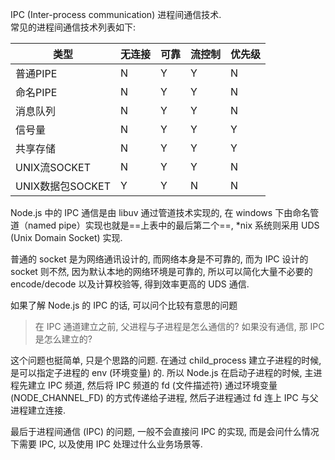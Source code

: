 IPC (Inter-process communication) 进程间通信技术.   
常见的进程间通信技术列表如下:


类型   |	无连接  |	可靠  |	   流控制   |	优先级
---|---|---|---|---
普通PIPE            |	N	    |    Y	  |    Y	    |   N
命名PIPE	        |   N	    |    Y	  |    Y	    |   N
消息队列	        |   N	    |    Y	  |    Y	    |   N
信号量	            |   N	    |    Y	  |    Y	    |   Y
共享存储	        |   N	    |    Y	  |    Y	    |   Y
UNIX流SOCKET	    |   N	    |    Y	  |    Y	    |   N
UNIX数据包SOCKET	|   Y	    |    Y	  |    N	    |   N


Node.js 中的 IPC 通信是由 libuv 通过管道技术实现的, 在 windows 下由命名管道（named pipe）实现也就是==上表中的最后第二个==, *nix 系统则采用 UDS (Unix Domain Socket) 实现.

普通的 socket 是为网络通讯设计的, 而网络本身是不可靠的, 而为 IPC 设计的 socket 则不然, 因为默认本地的网络环境是可靠的, 所以可以简化大量不必要的 encode/decode 以及计算校验等, 得到效率更高的 UDS 通信.

如果了解 Node.js 的 IPC 的话, 可以问个比较有意思的问题

> 在 IPC 通道建立之前, 父进程与子进程是怎么通信的? 如果没有通信, 那 IPC 是怎么建立的?

这个问题也挺简单, 只是个思路的问题. 在通过 child_process 建立子进程的时候, 是可以指定子进程的 env (环境变量) 的. 所以 Node.js 在启动子进程的时候, 主进程先建立 IPC 频道, 然后将 IPC 频道的 fd (文件描述符) 通过环境变量 (NODE_CHANNEL_FD) 的方式传递给子进程, 然后子进程通过 fd 连上 IPC 与父进程建立连接.

最后于进程间通信 (IPC) 的问题, 一般不会直接问 IPC 的实现, 而是会问什么情况下需要 IPC, 以及使用 IPC 处理过什么业务场景等.
